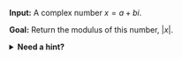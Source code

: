 
**Input:** A complex number $x = a + bi$.

**Goal:** Return the modulus of this number, $|x|$.

<details>
  <summary><b>Need a hint?</b></summary>

  A video explanation of avsolute value and comples numbers can be found [here](https://www.youtube.com/watch?v=FwuPXchH2rA).

</details>
